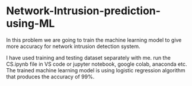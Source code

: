 # Network-Intrusion-prediction-using-ML

In this problem we are going to train the machine learning model to give more accuracy for network intrusion detection system.

I have used training and testing dataset separately with me. run the CS.ipynb file in VS code or jupyter notebook, google colab, anaconda etc.
The trained machine learning model is using logistic regression algorithm that produces the accuracy of 99%.

